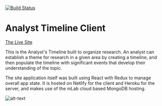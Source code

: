 [![Build Status](
https://travis-ci.org/Cameron-Grams/third_timeline_client.svg?branch=master)](https://travis-ci.org/Cameron-Grams/third_timeline_client)


# Analyst Timeline Client

[The Live Site]( https://amazing-davinci-10dc21.netlify.com/login )

This is the Analyst's Timeline built to organize research. An analyst can establish a theme for research in a given area by creating a timeline, and then populate the timeline with significant events that develop their understanding of the topic.  

The site application itself was built using React with Redux to manage overall app state.  It is hosted on Netlify for the client and Heroku for the server, and makes use of the mLab cloud based MongoDB hosting.

![alt-text][screenshot]

[screenshot]: https://s3.us-east-2.amazonaws.com/cameronprofilephotos/analystTimeline2.png "Screen shot of Analyst's Timeline" 
